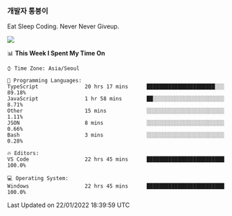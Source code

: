 ### 개발자 통붕이
Eat Sleep Coding.
Never Never Giveup.

<img src="https://github-readme-stats.vercel.app/api/top-langs/?username=tiaz0128&layout=compact" />

<br/>

<!--START_SECTION:waka-->
📊 **This Week I Spent My Time On** 

```text
⌚︎ Time Zone: Asia/Seoul

💬 Programming Languages: 
TypeScript               20 hrs 17 mins      ██████████████████████░░░   89.18% 
JavaScript               1 hr 58 mins        ██░░░░░░░░░░░░░░░░░░░░░░░   8.71% 
Other                    15 mins             ░░░░░░░░░░░░░░░░░░░░░░░░░   1.11% 
JSON                     8 mins              ░░░░░░░░░░░░░░░░░░░░░░░░░   0.66% 
Bash                     3 mins              ░░░░░░░░░░░░░░░░░░░░░░░░░   0.28%

🔥 Editors: 
VS Code                  22 hrs 45 mins      █████████████████████████   100.0%

💻 Operating System: 
Windows                  22 hrs 45 mins      █████████████████████████   100.0%

```


 Last Updated on 22/01/2022 18:39:59 UTC
<!--END_SECTION:waka-->

